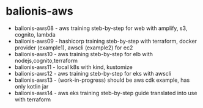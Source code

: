 # balionis-aws

* balionis-aws08 - aws training steb-by-step for web with amplify, s3, cognito, lambda
* balionis-aws09 - hashicorp training steb-by-step with terraform, docker provider (example1), awscli (example2) for ec2
* balionis-aws10 - aws training steb-by-step for elb with nodejs,cognito,terraform 
* balionis-aws11 - local k8s with kind, kustomize
* balionis-aws12 - aws training steb-by-step for eks with awscli
* balionis-aws13 - (work-in-progress) should be aws cdk example, has only kotlin jar 
* balionis-aws14 - aws eks training steb-by-step guide translated into use with terraform
